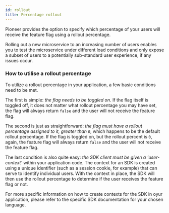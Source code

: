 ```yaml
---
id: rollout
title: Percentage rollout
---
```


Pioneer provides the option to specify which percentage of your users will receive the feature flag using a rollout percentage. 

Rolling out a new microservice to an increasing number of users enables you to test the microservice under different load conditions and only expose a subset of users to a potentially sub-standard user experience, if any issues occur. 

### How to utilise a rollout percentage

To utilize a rollout percentage in your application, a few basic conditions need to be met. 

The first is simple: *the flag needs to be toggled on*. If the flag itself is toggled off, it does not matter what rollout percentage you may have set, the flag will always return `false` and the user will not receive the feature flag. 

The second is just as straightforward: *the flag must have a rollout percentage assigned to it, greater than `0`*, which happens to be the default rollout percentage. If the flag is toggled on, but the rollout percent is `0`, again, the feature flag will always return `false` and the user will not receive the feature flag. 

The last condition is also quite easy: *the SDK client must be given a 'user-context'* within your application code. The context for an SDK is created using a unique identifier (such as a session cookie, for example) that can serve to identify individual users. With the context in place, the SDK will then use the rollout percentage to determine if the user receives the feature flag or not.

For more specific information on how to create contexts for the SDK in oyur application, please refer to the specific SDK documentation for your chosen language.